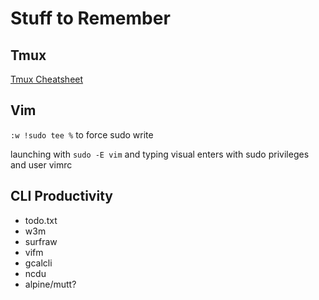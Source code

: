 # Stuff to Remember

Tmux
-----------------
[Tmux Cheatsheet](https://gist.github.com/afair/3489752#file-tmux-cheat)


Vim
---
`:w !sudo tee %`  to force sudo write

launching with `sudo -E vim` and typing visual enters with sudo privileges and user vimrc

CLI Productivity
----------------
- todo.txt
- w3m
- surfraw
- vifm
- gcalcli
- ncdu
- alpine/mutt?
